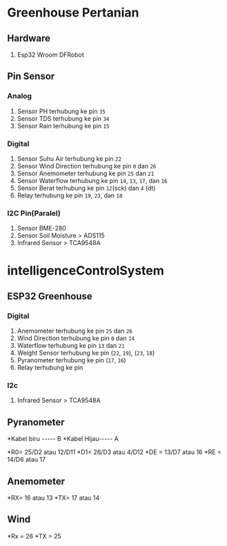 # Greenhouse Pertanian

## Hardware

1. Esp32 Wroom DFRobot

## Pin Sensor

### Analog

1. Sensor PH terhubung ke pin `35`
2. Sensor TDS terhubung ke pin `34`
3. Sensor Rain terhubung ke pin `15`

### Digital

1. Sensor Suhu Air terhubung ke pin `22`
2. Sensor Wind Direction terhubung ke pin `0` dan `26`
3. Sensor Anemometer terhubung ke pin `25` dan `21`
4. Sensor Waterflow terhubung ke pin `14`, `13`, `17`, dan `16`
5. Sensor Berat terhubung ke pin `12`(sck) dan `4` (dt)
6. Relay terhubung ke pin `19`, `23`, dan `18`

### I2C Pin(Paralel)

1. Sensor BME-280
2. Sensor Soil Moisture > ADS115
3. Infrared Sensor > TCA9548A

# intelligenceControlSystem

## ESP32 Greenhouse

### Digital

1. Anemometer terhubung ke pin `25` dan `26`
2. Wind Direction terhubung ke pin `0` dan `14`
3. Waterflow terhubung ke pin `13` dan `21`
4. Weight Sensor terhubung ke pin (`22`, `19`), (`23`, `18`)
5. Pyranometer terhubung ke pin (`17`, `16`)
6. Relay terhubung ke pin

### I2c

1. Infrared Sensor > TCA9548A

## Pyranometer

*Kabel biru ----- B
*Kabel Hijau----- A

*R0= 25/D2 atau 12/D11
*D1= 26/D3 atau 4/D12
*DE = 13/D7 atau 16
*RE = 14/D6 atau 17

## Anemometer

*RX= 16 atau 13
*TX= 17 atau 14

## Wind

*Rx = 26
*TX = 25

